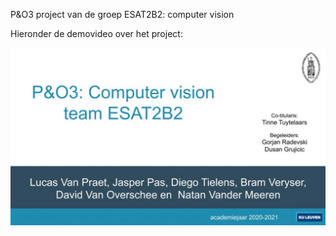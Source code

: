 P&O3 project van de groep ESAT2B2: computer vision

Hieronder de demovideo over het project:

<a href="https://bit.ly/381Iogo" target="_blank">
  <img src="https://github.com/david1234vo/ESAT2B2_computer_vision/blob/main/Demovideos/demovideo_thumbnail.png">
 </a>

  <kbd>
</kbd>
